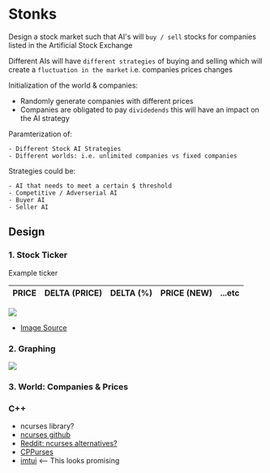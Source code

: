 # Stonks

Design a stock market such that AI's will `buy / sell` stocks for companies listed in the Artificial Stock Exchange

Different AIs will have `different strategies` of buying and selling which will create a `fluctuation in the market` i.e. companies prices changes

Initialization of the world & companies:

- Randomly generate companies with different prices
- Companies are obligated to pay `dividedends` this will have an impact on the AI strategy 

Paramterization of:

    - Different Stock AI Strategies
    - Different worlds: i.e. unlimited companies vs fixed companies

Strategies could be:

    - AI that needs to meet a certain $ threshold
    - Competitive / Adverserial AI 
    - Buyer AI
    - Seller AI 




## Design

### 1. Stock Ticker

Example ticker

| PRICE | DELTA (PRICE) | DELTA (%) | PRICE (NEW) | ...etc |
| ----- | ------------- | --------- | ----------- | ------ |
<img src="https://g.foolcdn.com/editorial/images/421690/stock-ticker-board.jpg"/>

- [Image Source](https://www.fool.com/investing/2016/12/07/what-investors-need-to-know-about-under-armours-ti.aspx)


### 2. Graphing

<img src="https://static01.nyt.com/images/2020/06/09/business/sp-year-to-date-1591648093057/sp-year-to-date-1591648093057-superJumbo-v2.jpg"/>


### 3. World: Companies & Prices


### C++ 
- ncurses library? 
- [ncurses github](https://github.com/mirror/ncurses)
- [Reddit: ncurses alternatives?](https://www.reddit.com/r/cpp/comments/9v9x2t/textual_user_interface_modern_ncurses_alternative/)
- [CPPurses](https://github.com/a-n-t-h-o-n-y/CPPurses)
- [imtui](https://github.com/ggerganov/imtui) <-- This looks promising